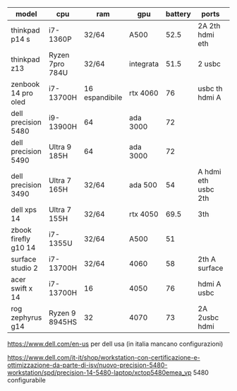 
| model                | cpu             | ram            | gpu       | battery | ports               | price | verdict |
| -------------------- | --------------- | -------------- | --------- | ------- | ------------------- | ----- | ------- |
| thinkpad p14 s       | i7-1360P        | 32/64          | A500      | 52.5    | 2A 2th hdmi eth     | 2050  |         |
| thinkpad z13         | Ryzen 7pro 784U | 32/64          | integrata | 51.5    | 2 usbc              | 1900  | no      |
| zenbook 14 pro oled  | i7-13700H       | 16 espandibile | rtx 4060  | 76      | usbc th hdmi A      | 2k    |         |
| dell precision 5480  | i9-13900H       | 64             | ada 3000  | 72      |                     | 3670  |         |
| dell precision 5490  | Ultra 9 185H    | 64             | ada 3000  | 72      |                     | 3979  |         |
| dell precision 3490  | Ultra 7 165H    | 32/64          | ada 500   | 54      | A hdmi eth usbc 2th | 2376  |         |
| dell xps 14          | Ultra 7 155H    | 32/64          | rtx 4050  | 69.5    | 3th                 | 2200  |         |
| zbook firefly g10 14 | i7-1355U        | 32/64          | A500      | 51      |                     | 1761  |         |
| surface studio 2     | i7-13700H       | 32/64          | 4060      | 58      | 2th A surface       | 3220  | no      |
| acer swift x 14      | i7-13700H       | 16             | 4050      | 76      | hdmi A usbc         | 1700  |         |
| rog zephyrus g14     | Ryzen 9 8945HS  | 32             | 4070      | 73      | 2A 2usbc hdmi       | 2600  |         |
https://www.dell.com/en-us per dell usa (in italia mancano configurazioni)

https://www.dell.com/it-it/shop/workstation-con-certificazione-e-ottimizzazione-da-parte-di-isv/nuovo-precision-5480-workstation/spd/precision-14-5480-laptop/xctop5480emea_vp 5480 configurabile
